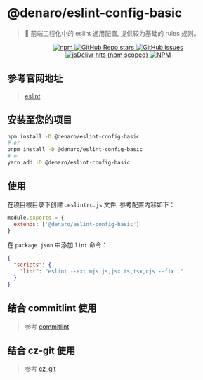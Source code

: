 # @denaro/eslint-config-basic

> :tada: 前端工程化中的 eslint 通用配置, 提供较为基础的 rules 规则。

<p align="center">
  <a href="https://www.npmjs.com/package/%40denaro%2Feslint-config-basic" target="_blank">
    <img alt="npm" src="https://img.shields.io/npm/v/%40denaro%2Feslint-config-basic">
  </a>
  <a href="https://github.com/denaro-org/frontend-engineering-config/stargazers" target="_blank">
    <img alt="GitHub Repo stars" src="https://img.shields.io/github/stars/denaro-org/frontend-engineering-config">
  </a>
  <a href="https://github.com/denaro-org/frontend-engineering-config/issues" target="_blank">
    <img alt="GitHub issues" src="https://img.shields.io/github/issues/denaro-org/frontend-engineering-config">
  </a>
  <br />  
  <a href="https://www.jsdelivr.com/package/npm/%40denaro%2Feslint-config-basic" target="_blank">
    <img alt="jsDelivr hits (npm scoped)" src="https://img.shields.io/jsdelivr/npm/hd/%40denaro%2Feslint-config-basic">
  </a>
  <a href="https://github.com/frontend-engineering-config/blob/main/LICENSE" target="_blank">
    <img alt="NPM" src="https://img.shields.io/npm/l/%40denaro%2Feslint-config-basic">
  </a>
</p>

## 参考官网地址

> [eslint](https://eslint.org/)

## 安装至您的项目

```bash
npm install -D @denaro/eslint-config-basic
# or
pnpm install -D @denaro/eslint-config-basic
# or
yarn add -D @denaro/eslint-config-basic
```

## 使用

在项目根目录下创建 `.eslintrc.js` 文件, 参考配置内容如下：

```js
module.exports = {
  extends: ['@denaro/eslint-config-basic']
}
```

在 `package.json` 中添加 `lint` 命令：

```json
{
  "scripts": {
    "lint": "eslint --ext mjs,js,jsx,ts,tsx,cjs --fix ."
  }
}
```

## 结合 commitlint 使用

> 参考 [commitlint](../commitlint/README.md)

## 结合 cz-git 使用

> 参考 [cz-git](../cz-git/README.md)
